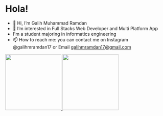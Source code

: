 # Hola! 
- 👋 Hi, I’m Galih Muhammad Ramdan
- 👀 I’m interested in Full Stacks Web Developer and Multi Platform App
- I'm a student majoring in informatics engineering
- 📫 How to reach me: you can contact me on Instagram @galihmramdan17 or Email galihmramdan17@gmail.com  


<p align="left">
<a href="https://github.com/degalih">
  <img height="175em" src="https://github-readme-stats-eight-theta.vercel.app/api?username=degalih&show_icons=true&theme=algolia&include_all_commits=true&count_private=true"/>
  <img height="175em" src="https://github-readme-stats-eight-theta.vercel.app/api/top-langs/?username=degalih&layout=compact&langs_count=6&theme=algolia"/>
</a>
</p>


